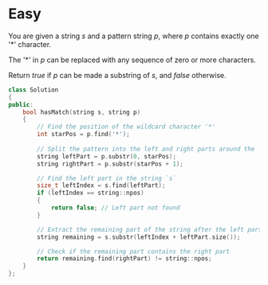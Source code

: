 # Easy

You are given a string $s$ and a pattern string $p$, where $p$ contains exactly one '*' character.

The '*' in $p$ can be replaced with any sequence of zero or more characters.

Return $true$ if $p$ can be made a substring of $s$, and $false$ otherwise.

```cpp
class Solution
{
public:
    bool hasMatch(string s, string p)
    {
        // Find the position of the wildcard character '*'
        int starPos = p.find('*');
        
        // Split the pattern into the left and right parts around the '*'
        string leftPart = p.substr(0, starPos);
        string rightPart = p.substr(starPos + 1);

        // Find the left part in the string `s`
        size_t leftIndex = s.find(leftPart);
        if (leftIndex == string::npos)
        {
            return false; // Left part not found
        }

        // Extract the remaining part of the string after the left part
        string remaining = s.substr(leftIndex + leftPart.size());

        // Check if the remaining part contains the right part
        return remaining.find(rightPart) != string::npos;
    }
};
```
